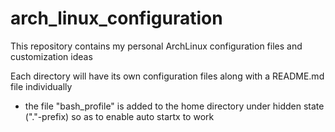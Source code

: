 # arch_linux_configuration
This repository contains my personal ArchLinux configuration files and customization ideas

Each directory will have its own configuration files along with a README.md file individually

* the file "bash_profile" is added to the home directory under hidden state ("."-prefix) so as to enable auto startx to work
